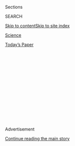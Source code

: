 <div id="app">

<div>

<div>

<div>

<div class="NYTAppHideMasthead css-1q2w90k e1suatyy0">

<div class="section css-ui9rw0 e1suatyy2">

<div class="css-eph4ug er09x8g0">

<div class="css-6n7j50">

</div>

<span class="css-1dv1kvn">Sections</span>

<div class="css-10488qs">

<span class="css-1dv1kvn">SEARCH</span>

</div>

[Skip to content](#site-content)[Skip to site
index](#site-index)

</div>

<div id="masthead-section-label" class="css-1wr3we4 eaxe0e00">

[Science](https://www.nytimes.com/section/science)

</div>

<div class="css-10698na e1huz5gh0">

</div>

</div>

<div id="masthead-bar-one" class="section hasLinks css-15hmgas e1csuq9d3">

<div class="css-uqyvli e1csuq9d0">

</div>

<div class="css-1uqjmks e1csuq9d1">

</div>

<div class="css-9e9ivx">

[](https://myaccount.nytimes.com/auth/login?response_type=cookie&client_id=vi)

</div>

<div class="css-1bvtpon e1csuq9d2">

[Today’s
Paper](https://www.nytimes.com/section/todayspaper)

</div>

</div>

</div>

</div>

<div data-aria-hidden="false">

<div id="site-content" data-role="main">

<div>

<div class="css-1aor85t" style="opacity:0.000000001;z-index:-1;visibility:hidden">

<div class="css-1hqnpie">

<div class="css-epjblv">

<span class="css-17xtcya">[Science](/section/science)</span><span class="css-x15j1o">|</span><span class="css-fwqvlz">Whence
Came Stonehenge’s Stones? Now We
Know</span>

</div>

<div class="css-k008qs">

<div class="css-1iwv8en">

<span class="css-18z7m18"></span>

<div>

</div>

</div>

<span class="css-1n6z4y">https://nyti.ms/3jUEtXw</span>

<div class="css-1705lsu">

<div class="css-4xjgmj">

<div class="css-4skfbu" data-role="toolbar" data-aria-label="Social Media Share buttons, Save button, and Comments Panel with current comment count" data-testid="share-tools">

  - 
  - 
  - 
  - 
    
    <div class="css-6n7j50">
    
    </div>

  - 
  - 

</div>

</div>

</div>

</div>

</div>

</div>

<div id="NYT_TOP_BANNER_REGION" class="css-13pd83m">

</div>

<div id="top-wrapper" class="css-1sy8kpn">

<div id="top-slug" class="css-l9onyx">

Advertisement

</div>

[Continue reading the main
story](#after-top)

<div class="ad top-wrapper" style="text-align:center;height:100%;display:block;min-height:250px">

<div id="top" class="place-ad" data-position="top" data-size-key="top">

</div>

</div>

<div id="after-top">

</div>

</div>

<div>

<div id="sponsor-wrapper" class="css-1hyfx7x">

<div id="sponsor-slug" class="css-19vbshk">

Supported by

</div>

[Continue reading the main
story](#after-sponsor)

<div id="sponsor" class="ad sponsor-wrapper" style="text-align:center;height:100%;display:block">

</div>

<div id="after-sponsor">

</div>

</div>

<div class="css-186x18t">

</div>

<div class="css-1vkm6nb ehdk2mb0">

# Whence Came Stonehenge’s Stones? Now We Know

</div>

Last year archaeologists pinpointed the origin of many of the ancient
monument’s massive stones. A new study identifies the source of the
rest.

<div class="css-79elbk" data-testid="photoviewer-wrapper">

<div class="css-z3e15g" data-testid="photoviewer-wrapper-hidden">

</div>

<div class="css-1a48zt4 ehw59r15" data-testid="photoviewer-children">

![<span class="css-16f3y1r e13ogyst0" data-aria-hidden="true">Stonehenge,
roughly 5,000 years old, is made up of two kinds of stones, called
bluestones and sarsens, the latter of which weigh 25 tons on
average.</span><span class="css-cnj6d5 e1z0qqy90" itemprop="copyrightHolder"><span class="css-1ly73wi e1tej78p0">Credit...</span><span><span>Finnbarr
Webster/Getty
Images</span></span></span>](https://static01.nyt.com/images/2020/07/29/science/29SCI-STONEHENGE1/29SCI-STONEHENGE1-articleLarge.jpg?quality=75&auto=webp&disable=upscale)

</div>

</div>

<div class="css-18e8msd">

<div class="css-vp77d3 epjyd6m0">

<div class="css-1baulvz">

By <span class="css-1baulvz last-byline" itemprop="name">Franz
Lidz</span>

</div>

</div>

  - July 29,
    2020

  - 
    
    <div class="css-4xjgmj">
    
    <div class="css-d8bdto" data-role="toolbar" data-aria-label="Social Media Share buttons, Save button, and Comments Panel with current comment count" data-testid="share-tools">
    
      - 
      - 
      - 
      - 
        
        <div class="css-6n7j50">
        
        </div>
    
      - 
      - 
    
    </div>
    
    </div>

</div>

</div>

<div class="section meteredContent css-1r7ky0e" name="articleBody" itemprop="articleBody">

<div class="css-1fanzo5 StoryBodyCompanionColumn">

<div class="css-53u6y8">

Back in the 30s — the 1130s — the Welsh cleric Geoffrey of Monmouth
created the impression that Stonehenge was built as a memorial to a
bunch of British nobles slain by the Saxons. In his “[Historia Regum
Britanniae](https://en.wikipedia.org/wiki/Historia_Regum_Britanniae),”
Geoffrey tells us that Merlin, the wizard of Arthurian legend, was
enlisted to move a ring of giant mystical stones from Mount Killaraus in
Ireland to what is commonly believed to be Salisbury Plain, a chalk
plateau in southern England, where Stonehenge is located.

Back in the 50s — the 1950s — a chunk of rock went missing from the
magical tumble of megaliths that now compose Stonehenge. The chunk, a
three-and-a-half foot cylindrical core, had been drilled out of one of
the site’s massive sarsen stones during repairs and taken home by an
employee of the diamond-cutting firm that carried out the work.

The core, [recently
repatriated](https://www.nytimes.com/2019/05/08/world/europe/uk-stonehenge-missing-piece.html)
after 60 years, turned out to be pivotal to an [academic
paper](https://advances.sciencemag.org/content/6/31/eabc0133) published
on Wednesday in the journal Science Advances. The study pinpointed the
source of the sarsens, a mystery that has long bedeviled geologists and
archaeologists.

</div>

</div>

<div class="css-1fanzo5 StoryBodyCompanionColumn">

<div class="css-53u6y8">

Although the project did not identify the specific spot where the stones
came from, Mike Pitts, editor of the magazine British Archaeology,
believes that the discovery makes the search for sarsen quarries a
realistic option. “If we can find them, we could learn about how they
were dressed and moved, and importantly we might be able to date that
activity,” he said. “Dating matters, because then we can say what else
was present in the landscape at the same time, what was old or gone and
what was still to come — other sites are better dated — and of course
who actually built the
thing.”

</div>

</div>

<div class="css-79elbk" data-testid="photoviewer-wrapper">

<div class="css-z3e15g" data-testid="photoviewer-wrapper-hidden">

</div>

<div class="css-1a48zt4 ehw59r15" data-testid="photoviewer-children">

![<span class="css-16f3y1r e13ogyst0" data-aria-hidden="true">Archaeological
excavations on Stonehenge in
1958.</span><span class="css-cnj6d5 e1z0qqy90" itemprop="copyrightHolder"><span class="css-1ly73wi e1tej78p0">Credit...</span><span>English
Heritage, via
Reuters</span></span>](https://static01.nyt.com/images/2020/07/29/science/29SCI-STONEHENGE2/merlin_154554093_fb698f44-04d0-45d1-a05a-284be387cfc0-articleLarge.jpg?quality=75&auto=webp&disable=upscale)

</div>

</div>

<div class="css-1fanzo5 StoryBodyCompanionColumn">

<div class="css-53u6y8">

Two kinds of stones make up the roughly 5,000-year-old monument known as
Stonehenge. A small inner horseshoe consists of 2- to 4-ton blocks of
varied geology, called bluestone after the bluish-gray hue they have
when wet or freshly broken. The sarsens, sandstone slabs that weigh 20
tons on average, form Stonehenge’s enormous central horseshoe, the
uprights and lintels of the ragged outer circle, as well as the outlying
Heel Stone, Slaughter Stone and Station Stones.

Geologists determined nearly a century ago that the bluestones were
dragged, carried or rolled to Stonehenge from somewhere in the Preseli
Hills in western Wales, some 180 miles away. Last year a team of
archaeologists led by Michael Parker Pearson of University College
London revealed evidence of the exact location of two of the quarries.

As for the sarsens, conventional wisdom holds that they derived from
deposits on the highest points of the Marlborough Downs, 18 miles north
of Stonehenge.

David Nash, a geomorphologist at the University of Brighton and lead
author on the new sarsen study, said the idea that the slabs hailed from
the Downs dates to the writings of William Lambarde, a 16th-century
antiquarian.

</div>

</div>

<div class="css-1fanzo5 StoryBodyCompanionColumn">

<div class="css-53u6y8">

“Lambarde came to that conclusion based on little more than the
appearance of the stones on the Downs and their similarity to those at
Stonehenge,” Dr. Nash said. “This idea has stuck around for more than
400 years but has never been tested.”

Dr. Nash has traced the source of almost all the sarsens to West Woods,
on the southern edge of the Downs and several miles closer to
Stonehenge. His team analyzed the geochemical fingerprint of the 52
sarsens that remain in situ at the ancient site.

The breakthrough came last summer when the long-lost core from Stone 58
was returned to English Heritage, the charity that manages Stonehenge.
The sarsen cylinder offered Dr. Nash the unique opportunity to analyze a
sample unaffected by surface weathering, which can slightly alter the
chemical composition. Drilling through the ancient stones is now
discouraged.

“There are literally thousands of pieces of sarsen sitting in museums
across Britain,” he said. “However, to my knowledge, the core from 58 is
the only piece where we can identify precisely which stone it came
from.”

</div>

</div>

<div class="css-79elbk" data-testid="photoviewer-wrapper">

<div class="css-z3e15g" data-testid="photoviewer-wrapper-hidden">

</div>

<div class="css-1a48zt4 ehw59r15" data-testid="photoviewer-children">

<div class="css-1xdhyk6 erfvjey0">

<span class="css-1ly73wi e1tej78p0">Image</span>

<div class="css-zjzyr8">

<div data-testid="lazyimage-container" style="height:257.77777777777777px">

</div>

</div>

</div>

<span class="css-16f3y1r e13ogyst0" data-aria-hidden="true">David Nash,
a geomorphologist at University of Brighton, examining a core from Stone
58 that was stolen in the 1950s and was recently
repatriated.</span><span class="css-cnj6d5 e1z0qqy90" itemprop="copyrightHolder"><span class="css-1ly73wi e1tej78p0">Credit...</span><span>Sam
Frost/English Heritage</span></span>

</div>

</div>

<div class="css-1fanzo5 StoryBodyCompanionColumn">

<div class="css-53u6y8">

To determine its chemical makeup, researchers used a variety of
noninvasive spectrometry techniques. Once the geochemical signature was
established, they sampled sarsens from 20 locations **** across southern
England, including six on the Downs. A data set comparison resulted in a
single match, West Woods.

Only two of the sarsens, Stones 26 and 160, appear to have come from
elsewhere in the region. “The biggest surprise for me was finding out
that the chemistry of the remaining sarsens was so consistent,” said Dr.
Nash. “I expected a little more variability.”

</div>

</div>

<div class="css-1fanzo5 StoryBodyCompanionColumn">

<div class="css-53u6y8">

The only other authority thought to have linked West Woods and
Stonehenge is John Aubrey, biographer and philosopher who surveyed the
monument in the 17th century and was the first to record a ring of 56
chalk pits, now called Aubrey Holes. “Aubrey reckoned that he’d found
the source of Stonehenge’s sarsens, a large quarry pit just 14 miles
north of Stonehenge,” said Dr. Parker Pearson. “Given that West Woods is
around 15 miles away, it’s very possible that he got it right the first
time\! And it’s taken us 340 years to find out again.”

For his part, Dr. Nash writes it off to archaeologists “not seeing the
wood for the trees.”

Or perhaps leaving stones unturned.

***\[*[*Like the Science Times page on
Facebook.*](http://on.fb.me/1paTQ1h)** ****** *| Sign up for the*
**[*Science Times newsletter.*](http://nyti.ms/1MbHaRU)*\]***

</div>

</div>

<div>

</div>

</div>

<div>

</div>

<div>

</div>

<div>

</div>

<div>

<div id="bottom-wrapper" class="css-1ede5it">

<div id="bottom-slug" class="css-l9onyx">

Advertisement

</div>

[Continue reading the main
story](#after-bottom)

<div id="bottom" class="ad bottom-wrapper" style="text-align:center;height:100%;display:block;min-height:90px">

</div>

<div id="after-bottom">

</div>

</div>

</div>

</div>

</div>

## Site Index

<div>

</div>

## Site Information Navigation

  - [© <span>2020</span> <span>The New York Times
    Company</span>](https://help.nytimes.com/hc/en-us/articles/115014792127-Copyright-notice)

<!-- end list -->

  - [NYTCo](https://www.nytco.com/)
  - [Contact
    Us](https://help.nytimes.com/hc/en-us/articles/115015385887-Contact-Us)
  - [Work with us](https://www.nytco.com/careers/)
  - [Advertise](https://nytmediakit.com/)
  - [T Brand Studio](http://www.tbrandstudio.com/)
  - [Your Ad
    Choices](https://www.nytimes.com/privacy/cookie-policy#how-do-i-manage-trackers)
  - [Privacy](https://www.nytimes.com/privacy)
  - [Terms of
    Service](https://help.nytimes.com/hc/en-us/articles/115014893428-Terms-of-service)
  - [Terms of
    Sale](https://help.nytimes.com/hc/en-us/articles/115014893968-Terms-of-sale)
  - [Site
    Map](https://spiderbites.nytimes.com)
  - [Help](https://help.nytimes.com/hc/en-us)
  - [Subscriptions](https://www.nytimes.com/subscription?campaignId=37WXW)

</div>

</div>

</div>

</div>
